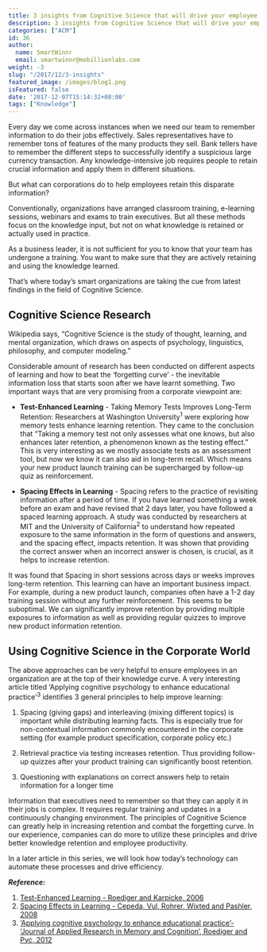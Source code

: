 ```yaml
---
title: 3 insights from Cognitive Science that will drive your employee knowledge
description: 3 insights from Cognitive Science that will drive your employee knowledge
categories: ["ACM"]
id: 36
author:
  name: SmartWinnr
  email: smartwinnr@mobillionlabs.com
weight: -3
slug: "/2017/12/3-insights"
featured_image: /images/blog1.png
isFeatured: false
date: '2017-12-07T15:14:32+08:00'
tags: ["Knowledge"]
---
```


Every day we come across instances when we need our team to remember information to do their jobs effectively. Sales representatives have to remember tons of features of the many products they sell. Bank tellers have to remember the different steps to successfully identify a suspicious large currency transaction. Any knowledge-intensive job requires people to retain crucial information and apply them in different situations.

But what can corporations do to help employees retain this disparate information?

Conventionally, organizations have arranged classroom training, e-learning sessions, webinars and exams to train executives. But all these methods focus on the knowledge input, but not on what knowledge is retained or actually used in practice.

As a business leader, it is not sufficient for you to know that your team has undergone a training. You want to make sure that they are actively retaining and using the knowledge learned.

That’s where today’s smart organizations are taking the cue from latest findings in the field of Cognitive Science.

## Cognitive Science Research

Wikipedia says, “Cognitive Science is the study of thought, learning, and mental organization, which draws on aspects of psychology, linguistics, philosophy, and computer modeling.”

Considerable amount of research has been conducted on different aspects of learning and how to beat the ‘forgetting curve’ - the inevitable information loss that starts soon after we have learnt something. Two important ways that are very promising from a corporate viewpoint are:

  * **Test-Enhanced Learning** - Taking Memory Tests Improves Long-Term Retention: Researchers at Washington University<sup>1</sup> were exploring how memory tests enhance learning retention. They came to the conclusion that “Taking a memory test not only assesses what one knows, but also enhances later retention, a phenomenon known as the testing effect.” This is very interesting as we mostly associate tests as an assessment tool, but now we know it can also aid in long-term recall. Which means your new product launch training can be supercharged by follow-up quiz as reinforcement.

  * **Spacing Effects in Learning** -  Spacing refers to the practice of revisiting information after a period of time. If you have learned something a week before an exam and have revised that 2 days later, you have followed a spaced learning approach. A study was conducted by researchers at MIT and the University of California<sup>2</sup> to understand how repeated exposure to the same information in the form of questions and answers, and the spacing effect, impacts retention. It was shown that providing the correct answer when an incorrect answer is chosen, is crucial, as it helps to increase retention.

It was found that Spacing in short sessions across days or weeks improves long-term retention. This learning can have an important business impact. For example, during a new product launch, companies often have a 1-2 day training session without any further reinforcement. This seems to be suboptimal. We can significantly improve retention by providing multiple exposures to information as well as providing regular quizzes to improve new product information retention.

## Using Cognitive Science in the Corporate World

The above approaches can be very helpful to ensure employees in an organization are at the top of their knowledge curve. A very interesting article titled ‘Applying cognitive psychology to enhance educational practice'<sup>3</sup> identifies 3 general principles to help improve learning:

  1.  Spacing (giving gaps) and interleaving (mixing different topics) is important while distributing learning facts. This is especially true for non-contextual information commonly encountered in the corporate setting (for example product specification, corporate policy etc.)

  2.  Retrieval practice via testing increases retention. Thus providing follow-up quizzes after your product training can significantly boost retention.

  3.  Questioning with explanations on correct answers help to retain information for a longer time

Information that executives need to remember so that they can apply it in their jobs is complex. It requires regular training and updates in a continuously changing environment. The principles of Cognitive Science can greatly help in increasing retention and combat the forgetting curve. In our experience, companies can do more to utilize these principles and drive better knowledge retention and employee productivity.

In a later article in this series, we will look how today’s technology can automate these processes and drive efficiency.

**_Reference:_**

  1.  [Test-Enhanced Learning - Roediger and Karpicke, 2006](http://learninglab.psych.purdue.edu/downloads/2006_Roediger_Karpicke_PsychSci.pdf)
  2.  [Spacing Effects in Learning - Cepeda, Vul, Rohrer, Wixted and Pashler, 2008](http://wixtedlab.ucsd.edu/publications/wixted/Cepeda_Vul_Rohrer_Wixted_Pashler.pdf)
  3.  [‘Applying cognitive psychology to enhance educational practice’- ‘Journal of Applied Research in Memory and Cognition’, Roediger and Pyc, 2012](http://psych.wustl.edu/memory/Roddy%20article%20PDF%27s/Roediger%20&%20Pyc%20(2012)a_MemCog.pdf)
